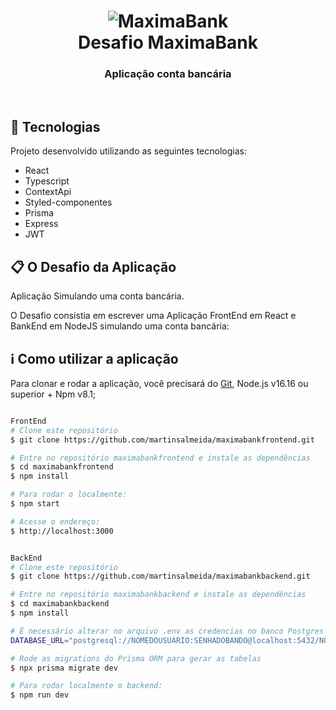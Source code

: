 <h1 align="center">
  <img  alt="MaximaBank" src = "https://user-images.githubusercontent.com/42298239/177552606-f319b543-a080-4530-8019-3daaff1ee367.svg")
/>
  <br>
  Desafio MaximaBank
  <h3 align="center">Aplicação conta bancária</h3>
  <br>
</h1>

## :rocket: Tecnologias

Projeto desenvolvido utilizando as seguintes tecnologias:

- React
- Typescript
- ContextApi
- Styled-componentes
- Prisma
- Express
- JWT


## :clipboard: O Desafio da Aplicação

Aplicação Simulando uma conta bancária.

O Desafio consistia em escrever uma Aplicação FrontEnd em React e BankEnd em NodeJS simulando uma conta bancária:



## :information_source: Como utilizar a aplicação

Para clonar e rodar a aplicação, você precisará do [Git](https://git-scm.com), Node.js v16.16 ou superior + Npm v8.1;


```bash

FrontEnd
# Clone este repositório
$ git clone https://github.com/martinsalmeida/maximabankfrontend.git

# Entre no repositório maximabankfrontend e instale as dependências
$ cd maximabankfrontend
$ npm install

# Para rodar o localmente:
$ npm start

# Acesse o endereço:
$ http://localhost:3000


BackEnd
# Clone este repositório
$ git clone https://github.com/martinsalmeida/maximabankbackend.git

# Entre no repositório maximabankbackend e instale as dependências
$ cd maximabankbackend
$ npm install

# É necessário alterar no arquivo .env as credencias no banco Postgres
DATABASE_URL="postgresql://NOMEDOUSUARIO:SENHADOBANDO@localhost:5432/NOMEDOBANCO?schema=public"

# Rode as migrations do Prisma ORM para gerar as tabelas 
$ npx prisma migrate dev

# Para rodar localmente o backend:
$ npm run dev

```

